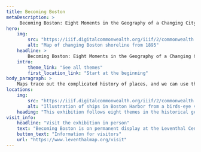 ```yaml
---
title: Becoming Boston
metaDescription: >
     Becoming Boston: Eight Moments in the Geography of a Changing City offers an introduction to the historical and present-day story of Boston through the collections of the Leventhal Map & Education Center.
hero:
    img:
        src: "https://iiif.digitalcommonwealth.org/iiif/2/commonwealth:js956k46x/232,218,6602,4095/,2000/0/default.jpg"
        alt: "Map of changing Boston shoreline from 1895"
    headline: >
        Becoming Boston: Eight Moments in the Geography of a Changing City offers an introduction to the historical and present-day story of Boston through the collections of the Leventhal Map & Education Center.
    intro:
        theme_link: "See all themes"
        first_location_link: "Start at the beginning"
body_paragraph: >
    Maps trace out the complicated history of places, and we can use them to document geography in much the same way that we can use diaries and letters to document biography. In the eight cases of this exhibition, we follow the changing spatial forms of the place we now call Boston—from before the landscape carried that name all the way through the struggles, clashes, and dreams that continue to reshape the city today. These maps don’t merely depict facts about how the city looked at different moments in its history. Instead, they invite us to contemplate how geographic forces, both natural and human, have constructed the physical and social world around us, through large and small transformations that have transpired over many centuries.
locations:
    img:
        src: "https://iiif.digitalcommonwealth.org/iiif/2/commonwealth:3f463412c/2479,2081,2087,2087/,1200/0/default.jpg"
        alt: "Illustration of ships in Boston Harbor from a birds-eye view"
    heading: "This exhibition follows eight themes in the historical geography of Boston. Choose one to see the objects and learn more."
visit_info:
    headline: "Visit the exhibition in person"
    text: "Becoming Boston is on permanent display at the Leventhal Center’s gallery at the Central Library in Copley Square. Admission is free."
    button_text: "Information for visitors"
    url: "https://www.leventhalmap.org/visit"
---
```

